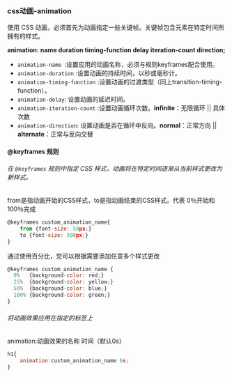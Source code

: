 ### css动画-animation

使用 CSS 动画，必须首先为动画指定一些关键帧。关键帧包含元素在特定时间所拥有的样式。

**animation: name duration timing-function delay iteration-count direction;**

- `animation-name `:设置应用的动画名称，必须与规则keyframes配合使用。
- `animation-duration` :设置动画的持续时间，以秒或毫秒计。
- `animation-timing-function` :设置动画的过渡类型（同上transition-timing-function）。
- `animation-delay`: 设置动画的延迟时间。
- `animation-iteration-count` :设置动画循环次数。**infinite**：无限循环 || 具体次数
- `animation-direction`: 设置动画是否在循环中反向。**normal**：正常方向 || **alternate**：正常与反向交替

#### @keyframes 规则

###### 在 `@keyframes` 规则中指定 CSS 样式，动画将在特定时间逐渐从当前样式更改为新样式。

from是指动画开始的CSS样式，to是指动画结束的CSS样式。代表 0％开始和 100％完成

```javascript
@keyframes custom_animation_name{
	from {font-size: 50px;}
	to {font-size: 300px;}
}
```

通过使用百分比，您可以根据需要添加任意多个样式更改

```javascript
@keyframes custom_animation_name {
  0%   {background-color: red;}
  25%  {background-color: yellow;}
  50%  {background-color: blue;}
  100% {background-color: green;}
}
```

###### 将动画效果应用在指定的标签上

animation:动画效果的名称 时间（默认0s）

```javascript
h1{
	animation:custom_animation_name 6s;
}
```


